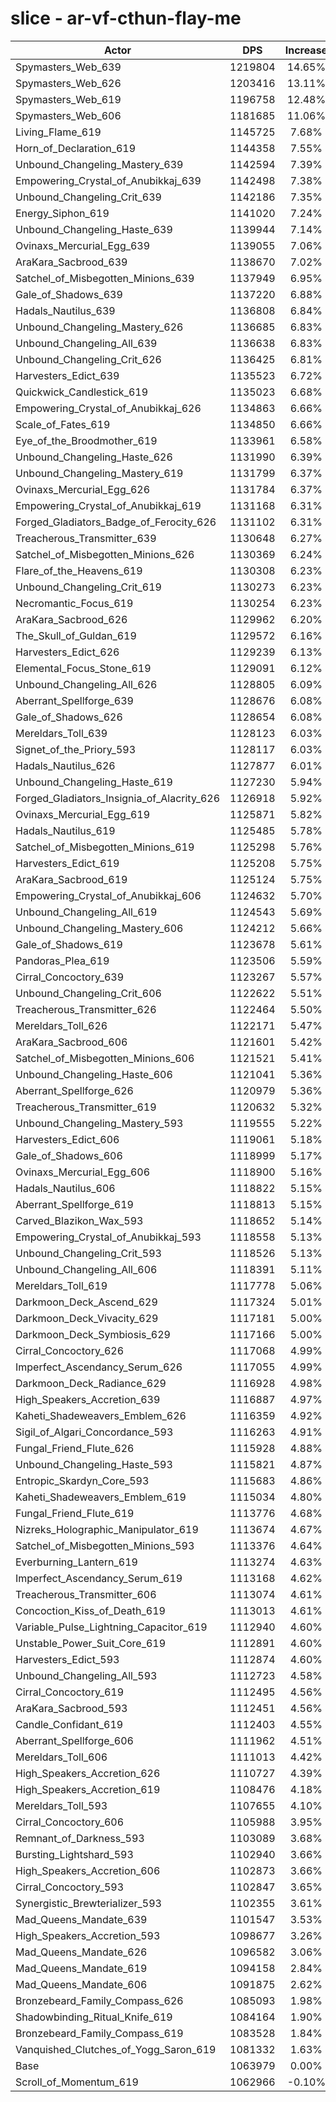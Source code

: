 # slice - ar-vf-cthun-flay-me
| Actor | DPS | Increase |
|---|:---:|:---:|
|Spymasters_Web_639|1219804|14.65%|
|Spymasters_Web_626|1203416|13.11%|
|Spymasters_Web_619|1196758|12.48%|
|Spymasters_Web_606|1181685|11.06%|
|Living_Flame_619|1145725|7.68%|
|Horn_of_Declaration_619|1144358|7.55%|
|Unbound_Changeling_Mastery_639|1142594|7.39%|
|Empowering_Crystal_of_Anubikkaj_639|1142498|7.38%|
|Unbound_Changeling_Crit_639|1142186|7.35%|
|Energy_Siphon_619|1141020|7.24%|
|Unbound_Changeling_Haste_639|1139944|7.14%|
|Ovinaxs_Mercurial_Egg_639|1139055|7.06%|
|AraKara_Sacbrood_639|1138670|7.02%|
|Satchel_of_Misbegotten_Minions_639|1137949|6.95%|
|Gale_of_Shadows_639|1137220|6.88%|
|Hadals_Nautilus_639|1136808|6.84%|
|Unbound_Changeling_Mastery_626|1136685|6.83%|
|Unbound_Changeling_All_639|1136638|6.83%|
|Unbound_Changeling_Crit_626|1136425|6.81%|
|Harvesters_Edict_639|1135523|6.72%|
|Quickwick_Candlestick_619|1135023|6.68%|
|Empowering_Crystal_of_Anubikkaj_626|1134863|6.66%|
|Scale_of_Fates_619|1134850|6.66%|
|Eye_of_the_Broodmother_619|1133961|6.58%|
|Unbound_Changeling_Haste_626|1131990|6.39%|
|Unbound_Changeling_Mastery_619|1131799|6.37%|
|Ovinaxs_Mercurial_Egg_626|1131784|6.37%|
|Empowering_Crystal_of_Anubikkaj_619|1131168|6.31%|
|Forged_Gladiators_Badge_of_Ferocity_626|1131102|6.31%|
|Treacherous_Transmitter_639|1130648|6.27%|
|Satchel_of_Misbegotten_Minions_626|1130369|6.24%|
|Flare_of_the_Heavens_619|1130308|6.23%|
|Unbound_Changeling_Crit_619|1130273|6.23%|
|Necromantic_Focus_619|1130254|6.23%|
|AraKara_Sacbrood_626|1129962|6.20%|
|The_Skull_of_Guldan_619|1129572|6.16%|
|Harvesters_Edict_626|1129239|6.13%|
|Elemental_Focus_Stone_619|1129091|6.12%|
|Unbound_Changeling_All_626|1128805|6.09%|
|Aberrant_Spellforge_639|1128676|6.08%|
|Gale_of_Shadows_626|1128654|6.08%|
|Mereldars_Toll_639|1128123|6.03%|
|Signet_of_the_Priory_593|1128117|6.03%|
|Hadals_Nautilus_626|1127877|6.01%|
|Unbound_Changeling_Haste_619|1127230|5.94%|
|Forged_Gladiators_Insignia_of_Alacrity_626|1126918|5.92%|
|Ovinaxs_Mercurial_Egg_619|1125871|5.82%|
|Hadals_Nautilus_619|1125485|5.78%|
|Satchel_of_Misbegotten_Minions_619|1125298|5.76%|
|Harvesters_Edict_619|1125208|5.75%|
|AraKara_Sacbrood_619|1125124|5.75%|
|Empowering_Crystal_of_Anubikkaj_606|1124632|5.70%|
|Unbound_Changeling_All_619|1124543|5.69%|
|Unbound_Changeling_Mastery_606|1124212|5.66%|
|Gale_of_Shadows_619|1123678|5.61%|
|Pandoras_Plea_619|1123506|5.59%|
|Cirral_Concoctory_639|1123267|5.57%|
|Unbound_Changeling_Crit_606|1122622|5.51%|
|Treacherous_Transmitter_626|1122464|5.50%|
|Mereldars_Toll_626|1122171|5.47%|
|AraKara_Sacbrood_606|1121601|5.42%|
|Satchel_of_Misbegotten_Minions_606|1121521|5.41%|
|Unbound_Changeling_Haste_606|1121041|5.36%|
|Aberrant_Spellforge_626|1120979|5.36%|
|Treacherous_Transmitter_619|1120632|5.32%|
|Unbound_Changeling_Mastery_593|1119555|5.22%|
|Harvesters_Edict_606|1119061|5.18%|
|Gale_of_Shadows_606|1118999|5.17%|
|Ovinaxs_Mercurial_Egg_606|1118900|5.16%|
|Hadals_Nautilus_606|1118822|5.15%|
|Aberrant_Spellforge_619|1118813|5.15%|
|Carved_Blazikon_Wax_593|1118652|5.14%|
|Empowering_Crystal_of_Anubikkaj_593|1118558|5.13%|
|Unbound_Changeling_Crit_593|1118526|5.13%|
|Unbound_Changeling_All_606|1118391|5.11%|
|Mereldars_Toll_619|1117778|5.06%|
|Darkmoon_Deck_Ascend_629|1117324|5.01%|
|Darkmoon_Deck_Vivacity_629|1117181|5.00%|
|Darkmoon_Deck_Symbiosis_629|1117166|5.00%|
|Cirral_Concoctory_626|1117068|4.99%|
|Imperfect_Ascendancy_Serum_626|1117055|4.99%|
|Darkmoon_Deck_Radiance_629|1116928|4.98%|
|High_Speakers_Accretion_639|1116887|4.97%|
|Kaheti_Shadeweavers_Emblem_626|1116359|4.92%|
|Sigil_of_Algari_Concordance_593|1116263|4.91%|
|Fungal_Friend_Flute_626|1115928|4.88%|
|Unbound_Changeling_Haste_593|1115821|4.87%|
|Entropic_Skardyn_Core_593|1115683|4.86%|
|Kaheti_Shadeweavers_Emblem_619|1115034|4.80%|
|Fungal_Friend_Flute_619|1113776|4.68%|
|Nizreks_Holographic_Manipulator_619|1113674|4.67%|
|Satchel_of_Misbegotten_Minions_593|1113376|4.64%|
|Everburning_Lantern_619|1113274|4.63%|
|Imperfect_Ascendancy_Serum_619|1113168|4.62%|
|Treacherous_Transmitter_606|1113074|4.61%|
|Concoction_Kiss_of_Death_619|1113013|4.61%|
|Variable_Pulse_Lightning_Capacitor_619|1112940|4.60%|
|Unstable_Power_Suit_Core_619|1112891|4.60%|
|Harvesters_Edict_593|1112874|4.60%|
|Unbound_Changeling_All_593|1112723|4.58%|
|Cirral_Concoctory_619|1112495|4.56%|
|AraKara_Sacbrood_593|1112451|4.56%|
|Candle_Confidant_619|1112403|4.55%|
|Aberrant_Spellforge_606|1111962|4.51%|
|Mereldars_Toll_606|1111013|4.42%|
|High_Speakers_Accretion_626|1110727|4.39%|
|High_Speakers_Accretion_619|1108476|4.18%|
|Mereldars_Toll_593|1107655|4.10%|
|Cirral_Concoctory_606|1105988|3.95%|
|Remnant_of_Darkness_593|1103089|3.68%|
|Bursting_Lightshard_593|1102940|3.66%|
|High_Speakers_Accretion_606|1102873|3.66%|
|Cirral_Concoctory_593|1102847|3.65%|
|Synergistic_Brewterializer_593|1102355|3.61%|
|Mad_Queens_Mandate_639|1101547|3.53%|
|High_Speakers_Accretion_593|1098677|3.26%|
|Mad_Queens_Mandate_626|1096582|3.06%|
|Mad_Queens_Mandate_619|1094158|2.84%|
|Mad_Queens_Mandate_606|1091875|2.62%|
|Bronzebeard_Family_Compass_626|1085093|1.98%|
|Shadowbinding_Ritual_Knife_619|1084164|1.90%|
|Bronzebeard_Family_Compass_619|1083528|1.84%|
|Vanquished_Clutches_of_Yogg_Saron_619|1081332|1.63%|
|Base|1063979|0.00%|
|Scroll_of_Momentum_619|1062966|-0.10%|
